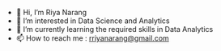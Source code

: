 - 👋 Hi, I’m Riya Narang
- 👀 I’m interested in Data Science and Analytics
- 🌱 I’m currently learning the required skills in Data Analytics
- 📫 How to reach me : rriyanarang@gmail.com

